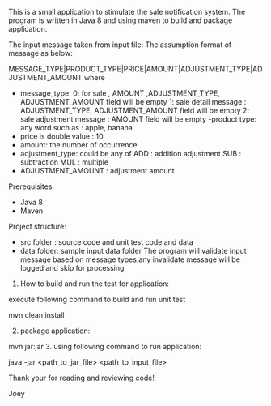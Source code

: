This is a small application to stimulate the sale notification system.
The program is written in Java 8 and using maven to build and package application.

The input message taken from input file:
The assumption format of message as below:

MESSAGE_TYPE|PRODUCT_TYPE|PRICE|AMOUNT|ADJUSTMENT_TYPE|ADJUSTMENT_AMOUNT
where
 - message_type:
    0: for sale , AMOUNT ,ADJUSTMENT_TYPE, ADJUSTMENT_AMOUNT field will be empty
    1: sale detail message : ADJUSTMENT_TYPE, ADJUSTMENT_AMOUNT field will be empty
    2: sale adjustment message : AMOUNT field will be empty
 -product type: any word such as : apple, banana
 - price is double value : 10
 - amount: the number of occurrence
 - adjustment_type: could be any of
    ADD : addition adjustment
    SUB : subtraction
    MUL : multiple
 - ADJUSTMENT_AMOUNT : adjustment amount

 Prerequisites:
  - Java 8
  - Maven

Project structure:
 - src folder : source code and unit test code and data
 - data folder: sample input data folder
The program will validate input message based on message types,any invalidate message will be logged and skip for processing


1. How to build and run the test for application:

execute following command to build and run unit test

mvn clean install

2. package application:

mvn jar:jar
3. using following command to run application:

java -jar <path_to_jar_file> <path_to_input_file>


Thank your for reading and reviewing code!

Joey